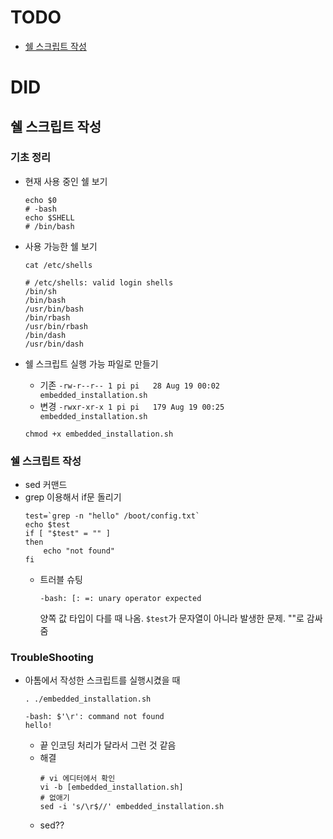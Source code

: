 # TODO
* [쉘 스크립트 작성](#쉘-스크립트-작성)

# DID
## 쉘 스크립트 작성
### 기초 정리
* 현재 사용 중인 쉘 보기
    ```
    echo $0
    # -bash
    echo $SHELL 
    # /bin/bash
    ```
* 사용 가능한 쉘 보기
    ```
    cat /etc/shells

    # /etc/shells: valid login shells
    /bin/sh
    /bin/bash
    /usr/bin/bash
    /bin/rbash
    /usr/bin/rbash
    /bin/dash
    /usr/bin/dash
    ```

* 쉘 스크립트 실행 가능 파일로 만들기
    * 기존 `-rw-r--r-- 1 pi pi   28 Aug 19 00:02 embedded_installation.sh`
    * 변경 `-rwxr-xr-x 1 pi pi   179 Aug 19 00:25 embedded_installation.sh`
    ```
    chmod +x embedded_installation.sh
    ```

### 쉘 스크립트 작성
* sed 커맨드
* grep 이용해서 if문 돌리기
    ```
    test=`grep -n "hello" /boot/config.txt`
    echo $test
    if [ "$test" = "" ]
    then
        echo "not found"
    fi
    ```
    * 트러블 슈팅
        ```
        -bash: [: =: unary operator expected
        ```
        양쪽 값 타입이 다를 때 나옴. `$test`가 문자열이 아니라 발생한 문제. ""로 감싸줌  

### TroubleShooting
* 아톰에서 작성한 스크립트를 실행시켰을 때
    ```
    . ./embedded_installation.sh

    -bash: $'\r': command not found
    hello!
    ```
    * 끝 인코딩 처리가 달라서 그런 것 같음
    * 해결
        ```
        # vi 에디터에서 확인
        vi -b [embedded_installation.sh]
        # 없애기
        sed -i 's/\r$//' embedded_installation.sh
        ```
    * sed?? 
